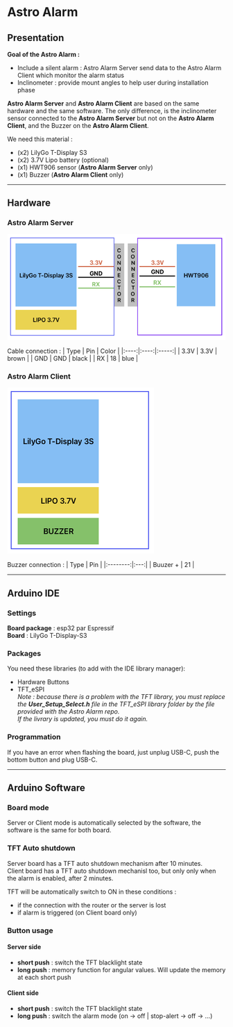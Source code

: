 # Astro Alarm

## Presentation

**Goal of the Astro Alarm :**
- Include a silent alarm : Astro Alarm Server send data to the Astro Alarm Client which monitor the alarm status
- Inclinometer : provide mount angles to help user during installation phase

**Astro Alarm Server** and **Astro Alarm Client** are based on the same hardware and the same software. The only difference, is the inclinometer sensor connected to the **Astro Alarm Server** but not on the **Astro Alarm Client**, and the Buzzer on the **Astro Alarm Client**.

We need this material :
- (x2) LilyGo T-Display S3
- (x2) 3.7V Lipo battery (optional)
- (x1) HWT906 sensor (**Astro Alarm Server** only)
- (x1) Buzzer (**Astro Alarm Client** only)


---
## Hardware
### Astro Alarm Server
![](README/image.png)

Cable connection :
| Type | Pin  | Color |
|:----:|:----:|:-----:|
| 3.3V | 3.3V | brown |
| GND  | GND  | black |
| RX   | 18   | blue  |
### Astro Alarm Client
![](README/image%202.png)

Buzzer connection :
|   Type   | Pin |
|:--------:|:---:|
| Buuzer + | 21  |

---
## Arduino IDE

### Settings
**Board package** : esp32 par Espressif  
**Board** : LilyGo T-Display-S3

### Packages
You need these libraries (to add with the IDE library manager):
- Hardware Buttons
- TFT_eSPI  
  *Note : because there is a problem with the TFT library, you must replace the **User_Setup_Select.h** file in the TFT_eSPI library folder by the file provided with the Astro Alarm repo.  
  If the livrary is updated, you must do it again.*

### Programmation
If you have an error when flashing the board, just unplug USB-C, push the bottom button and plug USB-C.


---
## Arduino Software

### Board mode
Server or Client mode is automatically selected by the software, the software is the same for both board.

### TFT Auto shutdown
Server board has a TFT auto shutdown mechanism after 10 minutes.  
Client board has a TFT auto shutdown mechanisl too, but only only when the alarm is enabled, after 2 minutes.  

TFT will be automatically switch to ON in these conditions :
- if the connection with the router or the server is lost
- if alarm is triggered (on Client board only)

### Button usage
#### Server side
- **short push** : switch the TFT blacklight state
- **long push** : memory function for angular values. Will update the memory at each short push

#### Client side
- **short push** : switch the TFT blacklight state
- **long push** : switch the alarm mode (on -> off | stop-alert -> off -> …)
